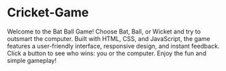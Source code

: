 # Cricket-Game
Welcome to the Bat Ball Game! Choose Bat, Ball, or Wicket and try to outsmart the computer. Built with HTML, CSS, and JavaScript, the game features a user-friendly interface, responsive design, and instant feedback. Click a button to see who wins: you or the computer. Enjoy the fun and simple gameplay!
